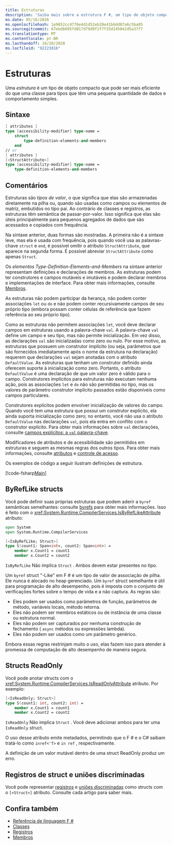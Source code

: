 ```yaml
---
title: Estruturas
description: 'Saiba mais sobre a estrutura F #, um tipo de objeto compacto geralmente mais eficiente do que uma classe para tipos com uma pequena quantidade de dados e comportamento simples.'
ms.date: 05/16/2016
ms.openlocfilehash: 1e9652cc4776e4d1d52eb20e41b6dd87a6c5ba05
ms.sourcegitcommit: 67ebdb695fd017d79d9f1f7f35d145042d5a37f7
ms.translationtype: MT
ms.contentlocale: pt-BR
ms.lasthandoff: 10/20/2020
ms.locfileid: "92223816"
---
```

# <a name="structures"></a>Estruturas

Uma *estrutura* é um tipo de objeto compacto que pode ser mais eficiente do que uma classe para tipos que têm uma pequena quantidade de dados e comportamento simples.

## <a name="syntax"></a>Sintaxe

```fsharp
[ attributes ]
type [accessibility-modifier] type-name =
    struct
        type-definition-elements-and-members
    end
// or
[ attributes ]
[<StructAttribute>]
type [accessibility-modifier] type-name =
    type-definition-elements-and-members
```

## <a name="remarks"></a>Comentários

Estruturas são *tipos de valor*, o que significa que elas são armazenadas diretamente na pilha ou, quando são usadas como campos ou elementos de matriz, embutidos no tipo pai. Ao contrário de classes e registros, as estruturas têm semântica de passar-por-valor. Isso significa que elas são úteis principalmente para pequenos agregados de dados que são acessados e copiados com frequência.

Na sintaxe anterior, duas formas são mostradas. A primeira não é a sintaxe leve, mas ela é usada com frequência, pois quando você usa as palavras-chave `struct` e `end`, é possível omitir o atributo `StructAttribute`, que aparece na segunda forma. É possível abreviar `StructAttribute` como apenas `Struct`.

Os *elementos Type-Definition-Elements-and-Members* na sintaxe anterior representam definições e declarações de membros. As estruturas podem ter construtores e campos mutáveis e imutáveis e podem declarar membros e implementações de interface. Para obter mais informações, consulte [Membros](./members/index.md).

As estruturas não podem participar da herança, não podem conter associações `let` ou `do` e não podem conter recursivamente campos de seu próprio tipo (embora possam conter células de referência que fazem referência ao seu próprio tipo).

Como as estruturas não permitem associações `let`, você deve declarar campos em estruturas usando a palavra-chave `val`. A palavra-chave `val` define um campo e seu tipo, mas não permite inicialização. Em vez disso, as declarações `val` são inicializadas como zero ou nulo. Por esse motivo, as estruturas que possuem um construtor implícito (ou seja, parâmetros que são fornecidos imediatamente após o nome da estrutura na declaração) requerem que declarações `val` sejam anotadas com o atributo `DefaultValue`. As estruturas que tenham um construtor definido ainda oferecem suporte à inicialização como zero. Portanto, o atributo `DefaultValue` é uma declaração de que um valor zero é válido para o campo. Construtores implícitos para estruturas não executam nenhuma ação, pois as associações `let` e `do` não são permitidas no tipo, mas os valores de parâmetro construtor implícito passados estão disponíveis como campos particulares.

Construtores explícitos podem envolver inicialização de valores do campo. Quando você tem uma estrutura que possui um construtor explícito, ela ainda suporta inicialização como zero; no entanto, você não usa o atributo `DefaultValue` nas declarações `val`, pois ela entra em conflito com o construtor explícito. Para obter mais informações sobre `val` declarações, consulte [campos explícitos: a `val` palavra-chave](./members/explicit-fields-the-val-keyword.md).

Modificadores de atributos e de acessibilidade são permitidos em estruturas e seguem as mesmas regras dos outros tipos. Para obter mais informações, consulte [atributos](attributes.md) e [controle de acesso](access-control.md).

Os exemplos de código a seguir ilustram definições de estrutura.

[!code-fsharp[Main](~/samples/snippets/fsharp/lang-ref-1/snippet2501.fs)]

## <a name="byreflike-structs"></a>ByRefLike structs

Você pode definir suas próprias estruturas que podem aderir a `byref` semânticas semelhantes: consulte [byrefs](byrefs.md) para obter mais informações. Isso é feito com o <xref:System.Runtime.CompilerServices.IsByRefLikeAttribute> atributo:

```fsharp
open System
open System.Runtime.CompilerServices

[<IsByRefLike; Struct>]
type S(count1: Span<int>, count2: Span<int>) =
    member x.Count1 = count1
    member x.Count2 = count2
```

`IsByRefLike` Não implica `Struct` . Ambos devem estar presentes no tipo.

Um `byref` struct "-Like" em F # é um tipo de valor de associação de pilha. Ele nunca é alocado no heap gerenciado. Um `byref` struct semelhante é útil para programação de alto desempenho, pois é imposta com o conjunto de verificações fortes sobre o tempo de vida e a não captura. As regras são:

- Eles podem ser usados como parâmetros de função, parâmetros de método, variáveis locais, método retorna.
- Eles não podem ser membros estáticos ou de instância de uma classe ou estrutura normal.
- Eles não podem ser capturados por nenhuma construção de fechamento ( `async` métodos ou expressões lambda).
- Eles não podem ser usados como um parâmetro genérico.

Embora essas regras restrinjam muito o uso, elas fazem isso para atender à promessa de computação de alto desempenho de maneira segura.

## <a name="readonly-structs"></a>Structs ReadOnly

Você pode anotar structs com o <xref:System.Runtime.CompilerServices.IsReadOnlyAttribute> atributo. Por exemplo:

```fsharp
[<IsReadOnly; Struct>]
type S(count1: int, count2: int) =
    member x.Count1 = count1
    member x.Count2 = count2
```

`IsReadOnly` Não implica `Struct` . Você deve adicionar ambos para ter uma `IsReadOnly` struct.

O uso desse atributo emite metadados, permitindo que o F # e o C# saibam tratá-lo como `inref<'T>` e `in ref` , respectivamente.

A definição de um valor mutável dentro de uma struct ReadOnly produz um erro.

## <a name="struct-records-and-discriminated-unions"></a>Registros de struct e uniões discriminadas

Você pode representar [registros](records.md) e [uniões discriminadas](discriminated-unions.md) como structs com o `[<Struct>]` atributo.  Consulte cada artigo para saber mais.

## <a name="see-also"></a>Confira também

- [Referência de linguagem F #](index.md)
- [Classes](classes.md)
- [Registros](records.md)
- [Membros](./members/index.md)
